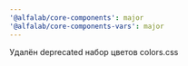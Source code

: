 ```yaml
---
'@alfalab/core-components': major
'@alfalab/core-components-vars': major
---
```


Удалён deprecated набор цветов colors.css
